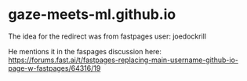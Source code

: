# gaze-meets-ml.github.io

The idea for the redirect was from fastpages user: joedockrill 

He mentions it in the faspages discussion here: https://forums.fast.ai/t/fastpages-replacing-main-username-github-io-page-w-fastpages/64316/19
